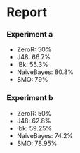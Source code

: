 # Report

### Experiment a

* ZeroR: 50%
* J48: 66.7%
* IBk: 55.3%
* NaiveBayes: 80.8%
* SMO: 79%


### Experiment b
* ZeroR: 50%
* J48: 62.8%
* Ibk: 59.25%
* NaiveBayes: 74.2%
* SMO: 78.95%
